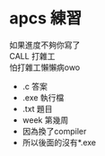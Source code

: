# apcs 練習
如果進度不夠你寫了\
CALL 打雜工\
怕打雜工懶懶病owo
* .c 答案
* .exe 執行檔
* .txt 題目
* week 第幾周
* 因為換了compiler 
* 所以後面的沒有*.exe
